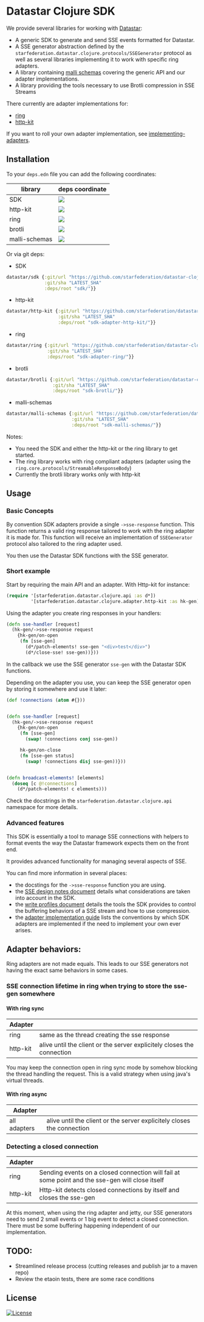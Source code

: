 # Datastar Clojure SDK

We provide several libraries for working with [Datastar](https://data-star.dev/):

- A generic SDK to generate and send SSE events formatted for Datastar.
- A SSE generator abstraction defined by the
  `starfederation.datastar.clojure.protocols/SSEGenerator` protocol as well as
  several libraries implementing it to work with specific ring adapters.
- A library containing [malli schemas](https://github.com/metosin/malli)
  covering the generic API and our adapter implementations.
- A library providing the tools necessary to use Brotli compression in SSE Streams

There currently are adapter implementations for:

- [ring](https://github.com/ring-clojure/ring)
- [http-kit](https://github.com/http-kit/http-kit)

If you want to roll your own adapter implementation, see
[implementing-adapters](/doc/implementing-adapters.md).

## Installation

To your `deps.edn` file you can add the following coordinates:

| library       | deps coordinate                                                                                                              |
| ------------- | ---------------------------------------------------------------------------------------------------------------------------- |
| SDK           | [![](https://clojars.org/dev.data-star.clojure/latest-version.svg)](https://clojars.org/dev.data-star.clojure/sdk)           |
| http-kit      | [![](https://clojars.org/dev.data-star.clojure/latest-version.svg)](https://clojars.org/dev.data-star.clojure/http-kit)      |
| ring          | [![](https://clojars.org/dev.data-star.clojure/latest-version.svg)](https://clojars.org/dev.data-star.clojure/ring)          |
| brotli        | [![](https://clojars.org/dev.data-star.clojure/latest-version.svg)](https://clojars.org/dev.data-star.clojure/brotli)        |
| malli-schemas | [![](https://clojars.org/dev.data-star.clojure/latest-version.svg)](https://clojars.org/dev.data-star.clojure/malli-schemas) |

Or via git deps:

- SDK

```clojure
datastar/sdk {:git/url "https://github.com/starfederation/datastar-clojure"
              :git/sha "LATEST_SHA"
              :deps/root "sdk/"}}
```

- http-kit

```clojure
datastar/http-kit {:git/url "https://github.com/starfederation/datastar-clojure"
                   :git/sha "LATEST_SHA"
                   :deps/root "sdk-adapter-http-kit/"}}
```

- ring

```clojure
datastar/ring {:git/url "https://github.com/starfederation/datastar-clojure"
               :git/sha "LATEST_SHA"
               :deps/root "sdk-adapter-ring/"}}
```

- brotli

```clojure
datastar/brotli {:git/url "https://github.com/starfederation/datastar-clojure"
                 :git/sha "LATEST_SHA"
                 :deps/root "sdk-brotli/"}}
```

- malli-schemas

```clojure
datastar/malli-schemas {:git/url "https://github.com/starfederation/datastar-clojure"
                        :git/sha "LATEST_SHA"
                        :deps/root "sdk-malli-schemas/"}}
```

Notes:

- You need the SDK and either the http-kit or the ring library to get started.
- The ring library works with ring compliant adapters (adapter using the
  `ring.core.protocols/StreamableResponseBody`)
- Currently the brotli library works only with http-kit

## Usage

### Basic Concepts

By convention SDK adapters provide a single `->sse-response` function. This
function returns a valid ring response tailored to work with the ring
adapter it is made for. This function will receive an implementation of
`SSEGenerator` protocol also tailored to the ring adapter used.

You then use the Datastar SDK functions with the SSE generator.

### Short example

Start by requiring the main API and an adapter. With Http-kit for instance:

```clojure
(require '[starfederation.datastar.clojure.api :as d*])
         '[starfederation.datastar.clojure.adapter.http-kit :as hk-gen])

```

Using the adapter you create ring responses in your handlers:

```clojure
(defn sse-handler [request]
  (hk-gen/->sse-response request
    {hk-gen/on-open
     (fn [sse-gen]
       (d*/patch-elements! sse-gen "<div>test</div>")
       (d*/close-sse! sse-gen))}))

```

In the callback we use the SSE generator `sse-gen` with the Datastar SDK functions.

Depending on the adapter you use, you can keep the SSE generator open by storing
it somewhere and use it later:

```clojure
(def !connections (atom #{}))


(defn sse-handler [request]
  (hk-gen/->sse-response request
    {hk-gen/on-open
     (fn [sse-gen]
       (swap! !connections conj sse-gen))

     hk-gen/on-close
     (fn [sse-gen status]
       (swap! !connections disj sse-gen))}))


(defn broadcast-elements! [elements]
  (doseq [c @!connections]
    (d*/patch-elements! c elements)))

```

Check the docstrings in the `starfederation.datastar.clojure.api` namespace for
more details.

### Advanced features

This SDK is essentially a tool to manage SSE connections with helpers to format
events the way the Datastar framework expects them on the front end.

It provides advanced functionality for managing several aspects of SSE.

You can find more information in several places:

- the docstings for the `->sse-response` function you are using.
- the [SSE design notes document](/sdk/clojure/doc/SSE-design-notes.md) details
  what considerations are taken into account in the SDK.
- the [write profiles document](/sdk/clojure/doc/Write-profiles.md) details the
  tools the SDK provides to control the buffering behaviors of a SSE stream and
  how to use compression.
- the [adapter implementation guide](/sdk/clojure/doc/implementing-adapters.md)
  lists the conventions by which SDK adapters are implemented if the need to
  implement your own ever arises.

## Adapter behaviors:

Ring adapters are not made equals. This leads to our SSE generators not having
the exact same behaviors in some cases.

### SSE connection lifetime in ring when trying to store the sse-gen somewhere

#### With ring sync

| Adapter  |                                                                        |
| -------- | ---------------------------------------------------------------------- |
| ring     | same as the thread creating the sse response                           |
| http-kit | alive until the client or the server explicitely closes the connection |

You may keep the connection open in ring sync mode by somehow blocking the thread
handling the request. This is a valid strategy when using java's virtual threads.

#### With ring async

| Adapter      |                                                                        |
| ------------ | ---------------------------------------------------------------------- |
| all adapters | alive until the client or the server explicitely closes the connection |

### Detecting a closed connection

| Adapter  |                                                                                                 |
| -------- | ----------------------------------------------------------------------------------------------- |
| ring     | Sending events on a closed connection will fail at some point and the sse-gen will close itself |
| http-kit | Http-kit detects closed connections by itself and closes the sse-gen                            |

At this moment, when using the ring adapter and jetty, our SSE generators need
to send 2 small events or 1 big event to detect a closed connection.
There must be some buffering happening independent of our implementation.

## TODO:

- Streamlined release process (cutting releases and publish jar to a maven repo)
- Review the etaoin tests, there are some race conditions

## License

[![License](https://img.shields.io/github/license/starfederation/datastar)](https://github.com/starfederation/datastar/blob/main/LICENSE)
